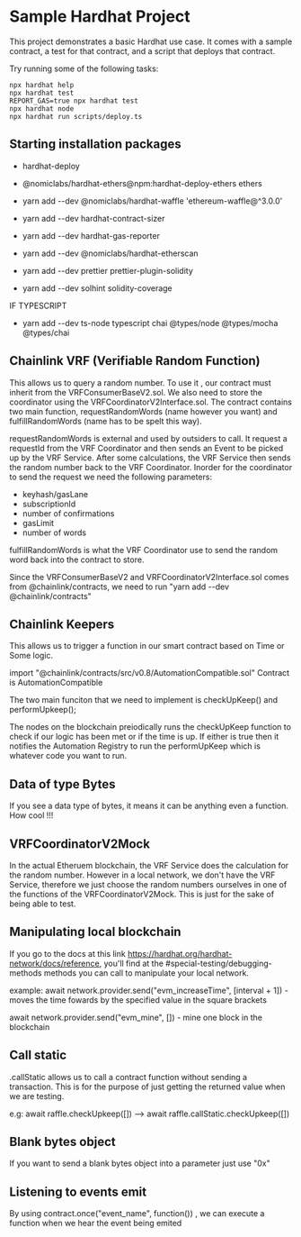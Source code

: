 # Sample Hardhat Project

This project demonstrates a basic Hardhat use case. It comes with a sample contract, a test for that contract, and a script that deploys that contract.

Try running some of the following tasks:

```shell
npx hardhat help
npx hardhat test
REPORT_GAS=true npx hardhat test
npx hardhat node
npx hardhat run scripts/deploy.ts
```

## Starting installation packages

-   hardhat-deploy
-   @nomiclabs/hardhat-ethers@npm:hardhat-deploy-ethers ethers

-   yarn add --dev @nomiclabs/hardhat-waffle 'ethereum-waffle@^3.0.0'

-   yarn add --dev hardhat-contract-sizer
-   yarn add --dev hardhat-gas-reporter
-   yarn add --dev @nomiclabs/hardhat-etherscan

-   yarn add --dev prettier prettier-plugin-solidity

-   yarn add --dev solhint solidity-coverage

IF TYPESCRIPT

-   yarn add --dev ts-node typescript chai @types/node @types/mocha @types/chai

## Chainlink VRF (Verifiable Random Function)

This allows us to query a random number.
To use it , our contract must inherit from the VRFConsumerBaseV2.sol. We also need to store the coordinator using the VRFCoordinatorV2Interface.sol. The contract contains two main function, requestRandomWords (name however you want) and fulfillRandomWords (name has to be spelt this way).

requestRandomWords is external and used by outsiders to call. It request a requestId from the VRF Coordinator and then sends an Event to be picked up by the VRF Service. After some calculations, the VRF Service then sends the random number back to the VRF Coordinator. Inorder for the coordinator to send the request we need the following parameters:

-   keyhash/gasLane
-   subscriptionId
-   number of confirmations
-   gasLimit
-   number of words

fulfillRandomWords is what the VRF Coordinator use to send the random word back into the contract to store.

Since the VRFConsumerBaseV2 and VRFCoordinatorV2Interface.sol comes from @chainlink/contracts, we need to run "yarn add --dev @chainlink/contracts"

## Chainlink Keepers

This allows us to trigger a function in our smart contract based on Time or Some logic.

import "@chainlink/contracts/src/v0.8/AutomationCompatible.sol"
Contract is AutomationCompatible

The two main funciton that we need to implement is checkUpKeep() and performUpkeep();

The nodes on the blockchain preiodically runs the checkUpKeep function to check if our logic has been met or if the time is up. If either is true then it notifies the Automation Registry to run the performUpKeep which is whatever code you want to run.

## Data of type Bytes

If you see a data type of bytes, it means it can be anything even a function. How cool !!!

## VRFCoordinatorV2Mock

In the actual Etheruem blockchain, the VRF Service does the calculation for the random number. However in a local network, we don't have the VRF Service, therefore we just choose the random numbers ourselves in one of the functions of the VRFCoordinatorV2Mock. This is just for the sake of being able to test.

## Manipulating local blockchain

If you go to the docs at this link https://hardhat.org/hardhat-network/docs/reference, you'll find at the #special-testing/debugging-methods methods you can call to manipulate your local network.

example:
await network.provider.send("evm_increaseTime", [interval + 1]) - moves the time fowards by the specified value in the square brackets

await network.provider.send("evm_mine", []) - mine one block in the blockchain

## Call static

.callStatic allows us to call a contract function without sending a transaction. This is for the purpose of just getting the returned value when we are testing.

e.g:
await raffle.checkUpkeep([]) --> await raffle.callStatic.checkUpkeep([])

## Blank bytes object

If you want to send a blank bytes object into a parameter just use "0x"

## Listening to events emit

By using contract.once("event_name", function()) , we can execute a function when we hear the event being emited
